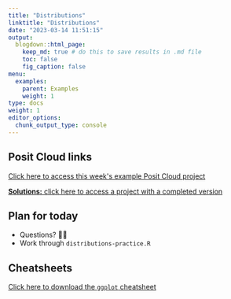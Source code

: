 ```yaml
---
title: "Distributions"
linktitle: "Distributions"
date: "2023-03-14 11:51:15"
output:
  blogdown::html_page:
    keep_md: true # do this to save results in .md file
    toc: false
    fig_caption: false
menu:
  examples:
    parent: Examples
    weight: 1
type: docs
weight: 1
editor_options:
  chunk_output_type: console
---
```


## Posit Cloud links

[Click here to access this week's example Posit Cloud project](https://posit.cloud/spaces/328615/content/5596049)

[**Solutions:** click here to access a project with a completed version](https://posit.cloud/spaces/328615/content/5596055)


## Plan for today
<!-- - Announcements: -->
<!--   - [R installation instructions](/resource/install/) -->
<!--   - [Group project](/assignment/group-project/) due April 14 (but start early!) -->
- Questions? :raising_hand_woman:
- Work through `distributions-practice.R`


## Cheatsheets

[Click here to download the `ggplot` cheatsheet](https://raw.githubusercontent.com/rstudio/cheatsheets/main/data-visualization.pdf)

